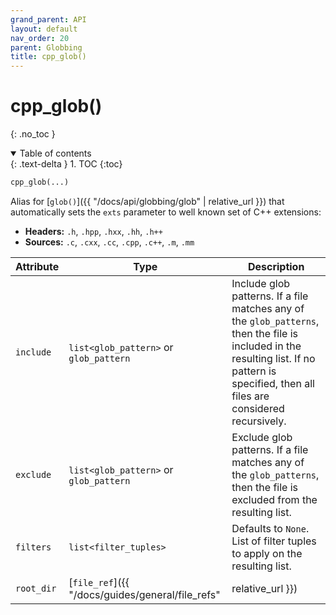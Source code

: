 ```yaml
---
grand_parent: API
layout: default
nav_order: 20
parent: Globbing
title: cpp_glob()
---
```


# cpp_glob()
{: .no_toc }


<details open markdown="block">
  <summary>
    Table of contents
  </summary>
  {: .text-delta }
1. TOC
{:toc}
</details>




```python
cpp_glob(...)
```

Alias for [`glob()`]({{ "/docs/api/globbing/glob" | relative_url }}) that automatically sets the `exts` parameter to well known set of C++ extensions:

- **Headers:** `.h`, `.hpp`, `.hxx`, `.hh`, `.h++`
- **Sources:** `.c`, `.cxx`, `.cc`, `.cpp`, `.c++`, `.m`, `.mm`

| Attribute | Type | Description |
|-----------|------|-------------|
| `include` | `list<glob_pattern>` or `glob_pattern` | Include glob patterns. If a file matches any of the `glob_patterns`, then the file is included in the resulting list. If no pattern is specified, then all files are considered recursively. |
| `exclude` | `list<glob_pattern>` or `glob_pattern` | Exclude glob patterns. If a file matches any of the `glob_patterns`, then the file is excluded from the resulting list. |
| `filters` | `list<filter_tuples>` | Defaults to `None`. List of filter tuples to apply on the resulting list. |
| `root_dir` | [`file_ref`]({{ "/docs/guides/general/file_refs" | relative_url }}) | Defaults to the root directory of the current module. Use this attribute to change the start point of the glob search. |
